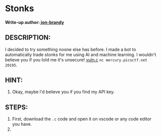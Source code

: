 # Stonks
#### Write-up author: [jon-brandy](https://github.com/jon-brandy)
## DESCRIPTION:
I decided to try something noone else has before. 
I made a bot to automatically trade stonks for me using AI and machine learning. 
I wouldn't believe you if you told me it's unsecure! 
[vuln.c](https://github.com/jon-brandy/CTF-WRITE-UP/blob/9496c9b2a18da32edc5c92eefe0dad8304f27b13/Asset/Stonks/vuln.c) `nc mercury.picoctf.net 20195`.
## HINT:
1. Okay, maybe I'd believe you if you find my API key.
## STEPS:
1. First, download the `.c` code and open it on vscode or any code editor you have.
2. 
